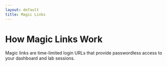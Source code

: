 ```yaml
---
layout: default
title: Magic Links
---
```


# How Magic Links Work

Magic links are time-limited login URLs that provide passwordless access to your dashboard and lab sessions.
